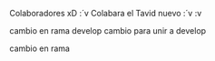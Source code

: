 Colaboradores xD
:´v
Colabara el Tavid
nuevo :´v
:v

cambio en rama develop
cambio para unir a develop

cambio en rama
